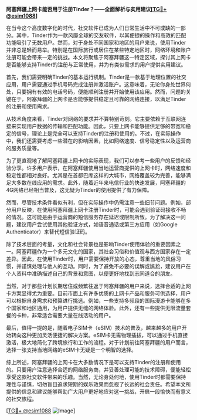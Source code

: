 **阿塞拜疆上网卡能否用于注册Tinder？——全面解析与实用建议[[TG💪+ @esim1088](https://t.me/s/esim1088)]**

在当今这个高度数字化的时代，社交软件已成为人们日常生活中不可或缺的一部分。其中，Tinder作为一款风靡全球的交友软件，以其便捷的操作和高效的匹配功能吸引了无数用户。然而，对于身处不同国家和地区的用户来说，使用Tinder并非总是轻而易举。特别是在国际旅行或居住在某些特定地区时，网络环境和账户注册可能会带来一定的挑战。本文将聚焦于阿塞拜疆这一特定区域，探讨其上网卡是否能够支持Tinder的注册与正常使用，并为有类似需求的用户提供实用建议。

首先，我们需要明确Tinder的基本运行机制。Tinder是一款基于地理位置的社交应用，用户需要通过手机号码完成注册并激活账户。这意味着，无论你身处世界何处，只要拥有有效的电话号码，便能顺利注册并开始使用该应用。然而，问题的关键在于，阿塞拜疆的上网卡是否能够提供稳定且可靠的网络连接，以满足Tinder的注册和使用需求。

从技术角度来看，Tinder对网络的要求并不算特别苛刻。它主要依赖于互联网连接来实现用户数据的传输和匹配功能。因此，只要上网卡能够提供足够的带宽和稳定的信号，理论上是完全可以支持Tinder的注册和使用的。不过，在实际操作中，我们还需要考虑一些潜在的影响因素，比如网络速度、信号稳定性以及运营商的服务质量等。

为了更直观地了解阿塞拜疆上网卡的实际表现，我们可以参考一些用户的反馈和经验分享。许多用户表示，在阿塞拜疆使用当地运营商提供的上网卡时，网络速度和稳定性都相对良好。尤其是在首都巴库这样的大城市，网络覆盖较为完善，能够满足大多数在线应用的需求。此外，随着近年来电信行业的快速发展，阿塞拜疆的4G网络已经相当普及，这无疑为Tinder的使用提供了有力保障。

然而，尽管技术条件看似有利，但在实际操作中仍需注意一些细节问题。例如，部分用户反映，在使用阿塞拜疆上网卡注册Tinder时，可能会遇到验证码接收不畅的情况。这可能是由于运营商的短信服务存在延迟或限制所致。为了解决这一问题，建议用户尝试使用其他验证方式，如语音通话或第三方应用（如Google Authenticator）来替代短信验证码。

除了技术层面的考量，文化和社会背景也是影响Tinder使用体验的重要因素之一。阿塞拜疆作为一个多元文化的国家，其社会习俗和价值观与西方国家存在一定差异。因此，在使用Tinder时，用户需要保持开放的心态，尊重当地的风俗习惯，并谨慎处理与他人的互动。同时，为了避免不必要的误解或尴尬，建议用户在个人资料中准确描述自己的背景和意图，以便更好地找到志同道合的朋友。

当然，对于那些计划长期居住或频繁往返于阿塞拜疆的用户来说，选择合适的上网卡方案显得尤为重要。目前市面上有许多优质的上网卡产品和服务可供选择，用户可以根据自身需求和预算进行挑选。例如，一些支持多频段的国际漫游卡能够在多个国家和地区通用，为用户提供无缝的网络体验。此外，还有一些提供无限流量套餐的卡种，非常适合需要大量在线活动的用户。

最后，值得一提的是，随着电子SIM卡（eSIM）技术的普及，越来越多的用户开始转向这种更加灵活便捷的解决方案。eSIM卡无需物理插拔，可以通过手机直接激活，极大地简化了跨境旅行和工作的流程。对于计划前往阿塞拜疆的用户而言，选择一张支持当地网络的eSIM卡无疑是一个明智的选择。

综上所述，阿塞拜疆的上网卡在大多数情况下是可以支持Tinder的注册和使用的。只要用户注意选择合适的网络服务商，并妥善处理可能的技术障碍，便能轻松享受这款社交软件带来的乐趣。当然，无论身处何地，使用Tinder时都需要保持理性与谨慎，切勿盲目追求短期的娱乐效果而忽视了长远的社会责任。希望本文所提供的信息和建议能够帮助广大用户更好地应对这一挑战，开启一段愉快而有意义的社交旅程。

[[TG💪+ @esim1088](https://t.me/s/esim1088) ![Image](https://i.postimg.cc/4NQfJmqS/Snipaste-2025-05-13-00-14-12.png)]